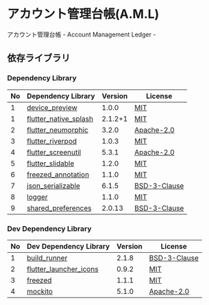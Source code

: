 # アカウント管理台帳(A.M.L)

アカウント管理台帳 - Account Management Ledger -

## 依存ライブラリ

### Dependency Library

| No  | Dependency Library                                                      | Version | License                                                             |
|-----|-------------------------------------------------------------------------|---------|---------------------------------------------------------------------|
| 1   | [device_preview](https://pub.dev/packages/device_preview)               | 1.0.0   | [MIT](https://pub.dev/packages/device_preview/license)              |
| 1   | [flutter_native_splash](https://pub.dev/packages/flutter_native_splash) | 2.1.2+1 | [MIT](https://pub.dev/packages/flutter_native_splash/license)       |
| 2   | [flutter_neumorphic](https://pub.dev/packages/flutter_neumorphic)       | 3.2.0   | [Apache-2.0](https://pub.dev/packages/flutter_neumorphic/license)   |
| 3   | [flutter_riverpod](https://pub.dev/packages/flutter_riverpod)           | 1.0.3   | [MIT](https://pub.dev/packages/flutter_riverpod/license)            |
| 4   | [flutter_screenutil](https://pub.dev/packages/flutter_screenutil)       | 5.3.1   | [Apache-2.0](https://pub.dev/packages/flutter_screenutil/license)   |
| 5   | [flutter_slidable](https://pub.dev/packages/flutter_slidable)           | 1.2.0   | [MIT](https://pub.dev/packages/flutter_slidable/license)            |
| 6   | [freezed_annotation](https://pub.dev/packages/freezed_annotation)       | 1.1.0   | [MIT](https://pub.dev/packages/freezed_annotation/license)          |
| 7   | [json_serializable](https://pub.dev/packages/json_serializable)         | 6.1.5   | [BSD-3-Clause](https://pub.dev/packages/json_serializable/license)  |
| 8   | [logger](https://pub.dev/packages/logger)                               | 1.1.0   | [MIT](https://pub.dev/packages/logger/license)                      |
| 9   | [shared_preferences](https://pub.dev/packages/shared_preferences)       | 2.0.13  | [BSD-3-Clause](https://pub.dev/packages/shared_preferences/license) |

### Dev Dependency Library

| No  | Dev Dependency Library                                                    | Version | License                                                               |
|-----|---------------------------------------------------------------------------|---------|-----------------------------------------------------------------------|
| 1   | [build_runner](https://pub.dev/packages/build_runner)                     | 2.1.8   | [BSD-3-Clause](https://pub.dev/packages/build_runner/license)         |
| 2   | [flutter_launcher_icons](https://pub.dev/packages/flutter_launcher_icons) | 0.9.2   | [MIT](https://pub.dev/packages/flutter_launcher_icons/license)        |
| 3   | [freezed](https://pub.dev/packages/freezed)                               | 1.1.1   | [MIT](https://pub.dev/packages/freezed/license)                       |
| 4   | [mockito](https://pub.dev/packages/mockito)                               | 5.1.0   | [Apache-2.0](https://pub.dev/packages/mockito/license)                |
